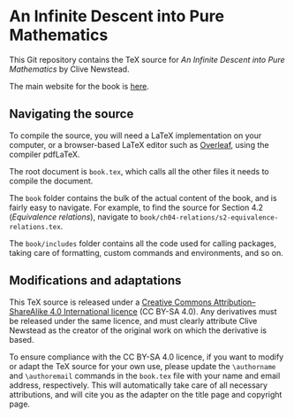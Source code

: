 An Infinite Descent into Pure Mathematics
=========================================

This Git repository contains the TeX source for _An Infinite Descent into Pure Mathematics_ by Clive Newstead.

The main website for the book is [here](https://infinitedescent.xyz/).

## Navigating the source

To compile the source, you will need a LaTeX implementation on your computer, or a browser-based LaTeX editor such as [Overleaf](https://www.overleaf.com/), using the compiler pdfLaTeX.

The root document is `book.tex`, which calls all the other files it needs to compile the document.

The `book` folder contains the bulk of the actual content of the book, and is fairly easy to navigate. For example, to find the source for Section 4.2 (_Equivalence relations_), navigate to `book/ch04-relations/s2-equivalence-relations.tex`.

The `book/includes` folder contains all the code used for calling packages, taking care of formatting, custom commands and environments, and so on.

## Modifications and adaptations

This TeX source is released under a [Creative Commons Attribution–ShareAlike 4.0 International licence](https://creativecommons.org/licenses/by-sa/4.0/) (CC BY-SA 4.0). Any derivatives must be released under the same licence, and must clearly attribute Clive Newstead as the creator of the original work on which the derivative is based.

To ensure compliance with the CC BY-SA 4.0 licence, if you want to modify or adapt the TeX source for your own use, please update the `\authorname` and `\authoremail` commands in the `book.tex` file with your name and email address, respectively. This will automatically take care of all necessary attributions, and will cite you as the adapter on the title page and copyright page.
